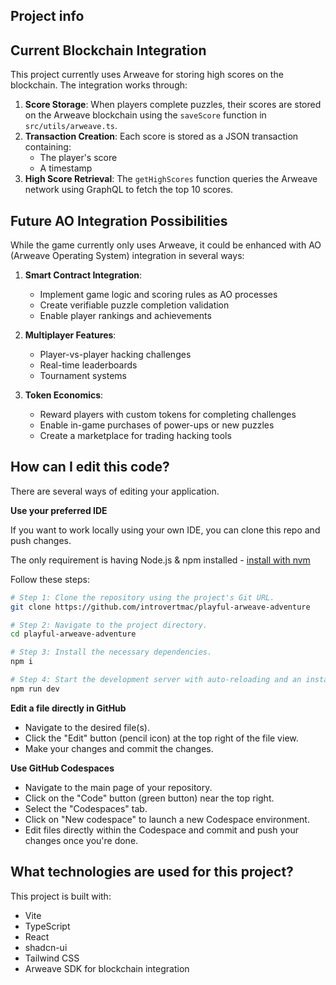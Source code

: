 

## Project info



## Current Blockchain Integration

This project currently uses Arweave for storing high scores on the blockchain. The integration works through:

1. **Score Storage**: When players complete puzzles, their scores are stored on the Arweave blockchain using the `saveScore` function in `src/utils/arweave.ts`.
2. **Transaction Creation**: Each score is stored as a JSON transaction containing:
   - The player's score
   - A timestamp
3. **High Score Retrieval**: The `getHighScores` function queries the Arweave network using GraphQL to fetch the top 10 scores.

## Future AO Integration Possibilities

While the game currently only uses Arweave, it could be enhanced with AO (Arweave Operating System) integration in several ways:

1. **Smart Contract Integration**: 
   - Implement game logic and scoring rules as AO processes
   - Create verifiable puzzle completion validation
   - Enable player rankings and achievements

2. **Multiplayer Features**:
   - Player-vs-player hacking challenges
   - Real-time leaderboards
   - Tournament systems

3. **Token Economics**:
   - Reward players with custom tokens for completing challenges
   - Enable in-game purchases of power-ups or new puzzles
   - Create a marketplace for trading hacking tools

## How can I edit this code?
 
There are several ways of editing your application.

**Use your preferred IDE**

If you want to work locally using your own IDE, you can clone this repo and push changes. 


The only requirement is having Node.js & npm installed - [install with nvm](https://github.com/nvm-sh/nvm#installing-and-updating)

Follow these steps:

```sh
# Step 1: Clone the repository using the project's Git URL.
git clone https://github.com/introvertmac/playful-arweave-adventure

# Step 2: Navigate to the project directory.
cd playful-arweave-adventure

# Step 3: Install the necessary dependencies.
npm i

# Step 4: Start the development server with auto-reloading and an instant preview.
npm run dev
```

**Edit a file directly in GitHub**

- Navigate to the desired file(s).
- Click the "Edit" button (pencil icon) at the top right of the file view.
- Make your changes and commit the changes.

**Use GitHub Codespaces**

- Navigate to the main page of your repository.
- Click on the "Code" button (green button) near the top right.
- Select the "Codespaces" tab.
- Click on "New codespace" to launch a new Codespace environment.
- Edit files directly within the Codespace and commit and push your changes once you're done.

## What technologies are used for this project?

This project is built with:

- Vite
- TypeScript
- React
- shadcn-ui
- Tailwind CSS
- Arweave SDK for blockchain integration

